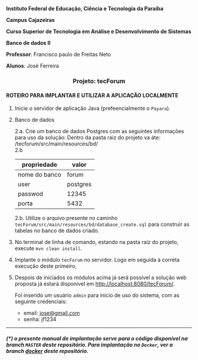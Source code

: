 **Instituto Federal de Educação, Ciência e Tecnologia da Paraíba**

**Campus Cajazeiras**

**Curso Superior de Tecnologia em Análise e Desenvolvimento de Sistemas**

**Banco de dados II**

**Professor**: Francisco paulo de Freitas Neto

**Alunos**: José Ferreira 

<h3 align="center">
  Projeto: tecForum
</h3>




#### ROTEIRO PARA IMPLANTAR E UTILIZAR A APLICAÇÃO LOCALMENTE




1. Inicie o servidor de aplicação Java (prefeencialmente o `Payara`). 
2. Banco de dados

    2.a.  Crie um banco de dados Postgres com as seguintes informações para uso da solução:
          Dentro da pasta raiz do projeto va áte: /tecforum/src/main/resources/bd/  
    2.b


    | propriedade | valor |
    |-----|-----|
    | nome do banco | forum
    | user | postgres |
    | passwod | 12345 |
    | porta | 5432 |

    2.b. Utilize o arquivo presente no caminho `tecForum/src/main/resources/bd/database_create.sql` para construir as tabelas no banco de dados criado.


3. No terminal de linha de comando, estando na pasta raiz do projeto, execute `mvn clean install`.

4. Implante o módulo `tecForum` no servidor. Logo em seguida à correta execução deste primeiro,
5. Despois de iniciados os módulos acima já será possível a solução web proposta já estará disponível em  [http://localhost:8080/tecForum/](http://localhost:8080/tecForum/).

    Foi inserido um usuário `admin` para início de uso do sistema, com as seguinte credenciais:
      - email: jose@gmail.com
      - senha: jf1234

<hr>

##### (*) o presente manual de implantação serve para o código disponível na branch `MASTER` deste repositório.  Para implantação no `Docker`, ver a branch [docker](https://github.com/joseferreira01/tecForum/branch/bDocker) deste repositório.
